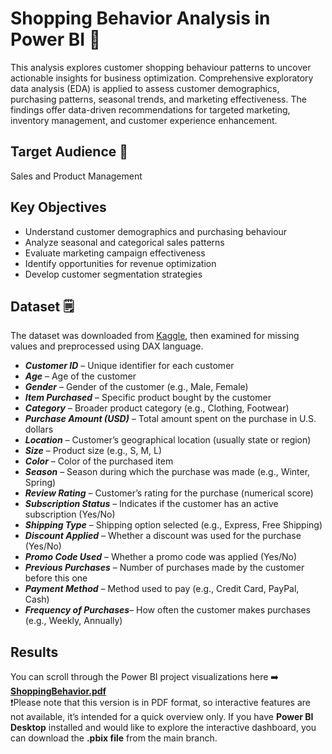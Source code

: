 # Shopping Behavior Analysis in Power BI 💸

This analysis explores customer shopping behaviour patterns to uncover actionable insights for business optimization. Comprehensive exploratory data analysis (EDA) is applied to assess customer demographics, purchasing patterns, seasonal trends, and marketing effectiveness. The findings offer data-driven recommendations for targeted marketing, inventory management, and customer experience enhancement.

## Target Audience 🎯
Sales and Product Management

## Key Objectives
- Understand customer demographics and purchasing behaviour
- Analyze seasonal and categorical sales patterns
- Evaluate marketing campaign effectiveness
- Identify opportunities for revenue optimization
- Develop customer segmentation strategies

## Dataset 🗒️
The dataset was downloaded from [Kaggle](https://www.kaggle.com/datasets/ahmadrazakashif/shopping-behavior-dataset/data), then examined for missing values and preprocessed using DAX language.  

- ***Customer ID*** – Unique identifier for each customer  
- ***Age*** – Age of the customer  
- ***Gender*** – Gender of the customer (e.g., Male, Female)  
- ***Item Purchased*** – Specific product bought by the customer  
- ***Category*** – Broader product category (e.g., Clothing, Footwear)  
- ***Purchase Amount (USD)*** – Total amount spent on the purchase in U.S. dollars  
- ***Location*** – Customer’s geographical location (usually state or region)  
- ***Size*** – Product size (e.g., S, M, L)  
- ***Color*** – Color of the purchased item  
- ***Season*** – Season during which the purchase was made (e.g., Winter, Spring)  
- ***Review Rating*** – Customer’s rating for the purchase (numerical score)  
- ***Subscription Status*** – Indicates if the customer has an active subscription (Yes/No)  
- ***Shipping Type*** – Shipping option selected (e.g., Express, Free Shipping)  
- ***Discount Applied*** – Whether a discount was used for the purchase (Yes/No)  
- ***Promo Code Used*** – Whether a promo code was applied (Yes/No)  
- ***Previous Purchases*** – Number of purchases made by the customer before this one  
- ***Payment Method*** – Method used to pay (e.g., Credit Card, PayPal, Cash)  
- ***Frequency of Purchases***– How often the customer makes purchases (e.g., Weekly, Annually)  

## Results
You can scroll through the Power BI project visualizations here ➡️ **[ShoppingBehavior.pdf](https://github.com/balogberni/Power-BI-Shopping-Behavior/blob/main/ShoppingBehavior.pdf)**   
❗Please note that this version is in PDF format, so interactive features are not available, it’s intended for a quick overview only. If you have **Power BI Desktop** installed and would like to explore the interactive dashboard, you can download the **.pbix file** from the main branch.
